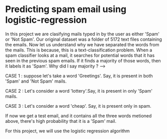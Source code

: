 # Predicting spam email using logistic-regression
In this project we are clasifying mails typed in by the user as either 'Spam' or 'Not Spam'. Our original dataset was a folder of 5172 text files containing the emails.
Now let us understand why we have separated the words from the mails. This is because, this is a text-classification problem. When a spam classifier looks at a mail, it searches for potential words that it has seen in the previous spam emails. If it finds a majority of those words, then it labels it as 'Spam'. Why did I say majority ? -->

CASE 1 : suppose let's take a word 'Greetings'. Say, it is present in both 'Spam' and 'Not Spam' mails.

CASE 2 : Let's consider a word 'lottery'.Say, it is present in only 'Spam' mails.

CASE 3 : Let's consider a word 'cheap'. Say, it is present only in spam.

If now we get a test email, and it contains all the three words metioned above, there's high probability that it is a 'Spam' mail.

For this project, we will use the logistic regression algorithm
